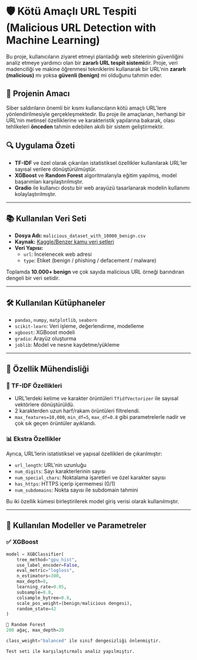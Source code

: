 # 🛡️ Kötü Amaçlı URL Tespiti (Malicious URL Detection with Machine Learning)

Bu proje, kullanıcıların ziyaret etmeyi planladığı web sitelerinin güvenliğini analiz etmeye yardımcı olan bir **zararlı URL tespit sistemi**dir. Proje, veri madenciliği ve makine öğrenmesi tekniklerini kullanarak bir URL'nin **zararlı (malicious)** mı yoksa **güvenli (benign)** mi olduğunu tahmin eder.

## 🎯 Projenin Amacı

Siber saldırıların önemli bir kısmı kullanıcıların kötü amaçlı URL'lere yönlendirilmesiyle gerçekleşmektedir. Bu proje ile amaçlanan, herhangi bir URL’nin metinsel özelliklerine ve karakteristik yapılarına bakarak, olası tehlikeleri **önceden** tahmin edebilen akıllı bir sistem geliştirmektir.

## 🔍 Uygulama Özeti

- **TF-IDF** ve özel olarak çıkarılan istatistiksel özellikler kullanılarak URL’ler sayısal verilere dönüştürülmüştür.
- **XGBoost** ve **Random Forest** algoritmalarıyla eğitim yapılmış, model başarımları karşılaştırılmıştır.
- **Gradio** ile kullanıcı dostu bir web arayüzü tasarlanarak modelin kullanımı kolaylaştırılmıştır.

---

## 📚 Kullanılan Veri Seti

- **Dosya Adı:** `malicious_dataset_with_10000_benign.csv`
- **Kaynak:** [Kaggle/Benzer kamu veri setleri](https://www.kaggle.com/)
- **Veri Yapısı:**  
  - `url`: İncelenecek web adresi  
  - `type`: Etiket (benign / phishing / defacement / malware)

Toplamda **10.000+ benign** ve çok sayıda malicious URL örneği barındıran dengeli bir veri setidir.

---

## 🛠️ Kullanılan Kütüphaneler

- `pandas`, `numpy`, `matplotlib`, `seaborn`
- `scikit-learn`: Veri işleme, değerlendirme, modelleme
- `xgboost`: XGBoost modeli
- `gradio`: Arayüz oluşturma
- `joblib`: Model ve nesne kaydetme/yükleme

---

## 🧪 Özellik Mühendisliği

### 🔡 TF-IDF Özellikleri
- URL’lerdeki kelime ve karakter örüntüleri `TfidfVectorizer` ile sayısal vektörlere dönüştürüldü.
- 2 karakterden uzun harf/rakam örüntüleri filtrelendi.
- `max_features=10,000`, `min_df=5`, `max_df=0.8` gibi parametrelerle nadir ve çok sık geçen örüntüler ayıklandı.

### 📊 Ekstra Özellikler
Ayrıca, URL’lerin istatistiksel ve yapısal özellikleri de çıkarılmıştır:
- `url_length`: URL'nin uzunluğu  
- `num_digits`: Sayı karakterlerinin sayısı  
- `num_special_chars`: Noktalama işaretleri ve özel karakter sayısı  
- `has_https`: HTTPS içerip içermemesi (0/1)  
- `num_subdomains`: Nokta sayısı ile subdomain tahmini

Bu iki özellik kümesi birleştirilerek model giriş verisi olarak kullanılmıştır.

---

## 🤖 Kullanılan Modeller ve Parametreler

### ✅ XGBoost

```python
model = XGBClassifier(
    tree_method="gpu_hist",
    use_label_encoder=False,
    eval_metric="logloss",
    n_estimators=300,
    max_depth=8,
    learning_rate=0.05,
    subsample=0.8,
    colsample_bytree=0.8,
    scale_pos_weight=(benign/malicious dengesi),
    random_state=42
)

🌲 Random Forest
200 ağaç, max_depth=20

class_weight="balanced" ile sınıf dengesizliği önlenmiştir.

Test seti ile karşılaştırmalı analiz yapılmıştır.
